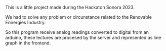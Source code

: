 This is a little project made during the Hackaton Sonora 2023.

We had to solve any problem or circunstance related to the Renovable Ennergies Industry.

So this program receive analog readings converted to digital from an arduino, these lectures are procesed by the server and represented as line graph in the frontend.
